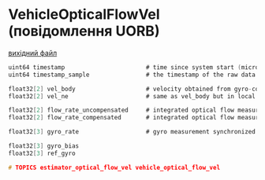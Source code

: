 # VehicleOpticalFlowVel (повідомлення UORB)



[вихідний файл](https://github.com/PX4/PX4-Autopilot/blob/main/msg/VehicleOpticalFlowVel.msg)

```c
uint64 timestamp                       # time since system start (microseconds)
uint64 timestamp_sample                # the timestamp of the raw data (microseconds)

float32[2] vel_body                    # velocity obtained from gyro-compensated and distance-scaled optical flow raw measurements in body frame(m/s)
float32[2] vel_ne                      # same as vel_body but in local frame (m/s)

float32[2] flow_rate_uncompensated     # integrated optical flow measurement (rad/s)
float32[2] flow_rate_compensated       # integrated optical flow measurement compensated for angular motion (rad/s)

float32[3] gyro_rate                   # gyro measurement synchronized with flow measurements (rad/s)

float32[3] gyro_bias
float32[3] ref_gyro

# TOPICS estimator_optical_flow_vel vehicle_optical_flow_vel

```
